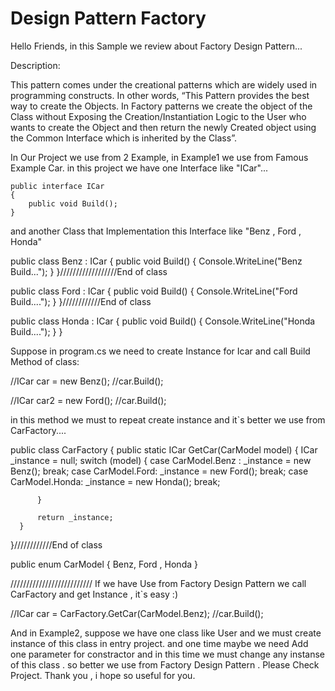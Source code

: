 # Design Pattern Factory

Hello Friends, in this Sample we review about Factory Design Pattern...

Description:

This pattern comes under the creational patterns which are widely used in programming constructs. In other words, “This Pattern provides the best way to create the Objects. In Factory patterns we create the object of the Class without Exposing the Creation/Instantiation Logic to the User who wants to create the Object and then return the newly Created object using the Common Interface which is inherited  by the Class”.


In Our Project we use from 2 Example, in Example1 we use from Famous Example Car.
in this project we have one Interface like "ICar"...

    public interface ICar
    {
        public void Build();
    }

and another Class that Implementation this Interface like "Benz , Ford , Honda"


 public class Benz : ICar
 {
     public void Build()
     {
         Console.WriteLine("Benz Build...");
     }
 }//////////////////End of class


 public class Ford : ICar
 {
     public void Build()
     {
         Console.WriteLine("Ford Build....");
     }
 }////////////End of class


 public class Honda : ICar
 {
     public void Build()
     {
         Console.WriteLine("Honda Build....");
     }
 }

Suppose in program.cs we need to create Instance for Icar and call Build Method of class:

//ICar car = new Benz();
//car.Build();


//ICar car2 = new Ford();
//car.Build();

in this method we must to repeat create instance and it`s better we use from CarFactory....

  public class CarFactory
  {
      public static ICar GetCar(CarModel model)
      {
          ICar _instance = null;
          switch (model)
          {
              case CarModel.Benz :
                  _instance = new Benz();
                  break;
              case CarModel.Ford:
                  _instance = new Ford();
                  break;
              case  CarModel.Honda:
                  _instance = new Honda();
                  break;

          }

          return _instance;
      }


  }////////////End of class


  public enum CarModel
  {
      Benz,
      Ford ,
      Honda
  }

////////////////////////// If we have Use from Factory Design Pattern we call CarFactory and get Instance , it`s easy :) 
  

//ICar car = CarFactory.GetCar(CarModel.Benz);
//car.Build();



And in Example2, suppose we have one class like User and we must create instance of this class in entry project.
and one time maybe we need Add one parameter for constractor and in this time we must change any instanse of this class . 
so better we use from Factory Design Pattern . Please Check Project.
Thank you , i hope so useful for you.